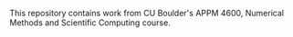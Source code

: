 This repository contains work from CU Boulder's APPM 4600, Numerical Methods and Scientific Computing course. 